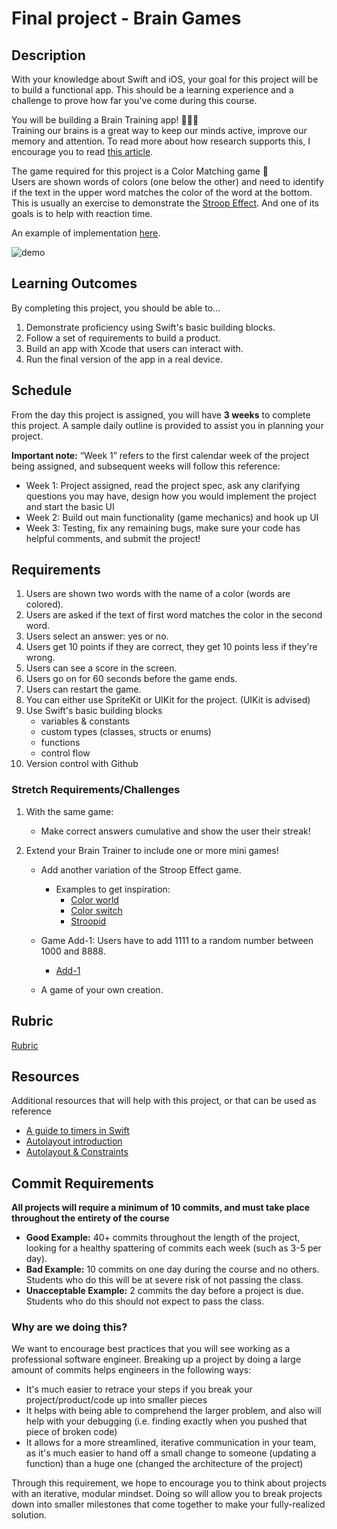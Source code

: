 # Final project - Brain Games

## Description
With your knowledge about Swift and iOS, your goal for this project will be to build a functional app.
This should be a learning experience and a challenge to prove how far you've come during this course.

You will be building a Brain Training app! 🧠💪🏼<br>
Training our brains is a great way to keep our minds active, improve our memory and attention.
To read more about how research supports this, I encourage you to read [this article](https://www.apa.org/monitor/2014/10/mind-games).

The game required for this project is a Color Matching game 🌈<br>
Users are shown words of colors (one below the other) and need to identify if the text in the upper word matches the color of the word at the bottom.<br>
This is usually an exercise to demonstrate the [Stroop Effect](https://en.wikipedia.org/wiki/Stroop_effect).
And one of its goals is to help with reaction time.

An example of implementation [here](https://www.lumosity.com/en/brain-games/color-match/).

![demo](demo.gif)

## Learning Outcomes
By completing this project, you should be able to…

1. Demonstrate proficiency using Swift's basic building blocks.
1. Follow a set of requirements to build a product.
1. Build an app with Xcode that users can interact with.
1. Run the final version of the app in a real device.

## Schedule
From the day this project is assigned, you will have **3 weeks** to complete this project. A sample daily outline is provided to assist you in planning your project.

**Important note:** “Week 1” refers to the first calendar week of the project being assigned, and subsequent weeks will follow this reference:

- Week 1: Project assigned, read the project spec, ask any clarifying questions you may have, design how you would implement the project and start the basic UI
- Week 2: Build out main functionality (game mechanics) and hook up UI
- Week 3: Testing, fix any remaining bugs, make sure your code has helpful comments, and submit the project!

## Requirements

1. Users are shown two words with the name of a color (words are colored).
1. Users are asked if the text of first word matches the color in the second word.
1. Users select an answer: yes or no.
1. Users get 10 points if they are correct, they get 10 points less if they're wrong.
1. Users can see a score in the screen.
1. Users go on for 60 seconds before the game ends.
1. Users can restart the game.
1. You can either use SpriteKit or UIKit for the project. (UIKit is advised)
1. Use Swift's basic building blocks
	-	variables & constants
	- custom types (classes, structs or enums)
	- functions
	- control flow
1. Version control with Github

### Stretch Requirements/Challenges

1. With the same game:
	- Make correct answers cumulative and show the user their streak!


1. Extend your Brain Trainer to include one or more mini games!
	- Add another variation of the Stroop Effect game.
		- Examples to get inspiration:
			- [Color world](https://apps.apple.com/us/app/color-word-match/id1369388320)
			- [Color switch](https://apps.apple.com/us/app/colorswitch/id923653602)
			- [Stroopid](https://apps.apple.com/us/app/stroopid/id1254974957)

	- Game Add-1: Users have to add 1111 to a random number between 1000 and 8888.
		- [Add-1](https://apps.apple.com/us/app/add1/id1469416958)

	- A game of your own creation.

## Rubric

[Rubric](https://docs.google.com/document/d/1vEAeNCwbG9OHmLzYCuV2VzmG0aC2VQdDLoypzXdALj4/edit?usp=sharing)

## Resources
Additional resources that will help with this project, or that can be used as reference

- [A guide to timers in Swift](https://learnappmaking.com/timer-swift-how-to/)
- [Autolayout introduction](https://www.youtube.com/watch?v=qb05nLPYKz8)
- [Autolayout & Constraints](https://www.youtube.com/watch?v=m_0_XQEfrGQ)

## Commit Requirements
**All projects will require a minimum of 10 commits, and must take place throughout the entirety of the course**

- **Good Example:** 40+ commits throughout the length of the project, looking for a healthy spattering of commits each week (such as 3-5 per day).
- **Bad Example:** 10 commits on one day during the course and no others. Students who do this will be at severe risk of not passing the class.
- **Unacceptable Example:** 2 commits the day before a project is due. Students who do this should not expect to pass the class.

### Why are we doing this?
We want to encourage best practices that you will see working as a professional software engineer. Breaking up a project by doing a large amount of commits helps engineers in the following ways:

- It's much easier to retrace your steps if you break your project/product/code up into smaller pieces
- It helps with being able to comprehend the larger problem, and also will help with your debugging (i.e. finding exactly when you pushed that piece of broken code)
- It allows for a more streamlined, iterative communication in your team, as it's much easier to hand off a small change to someone (updating a function) than a huge one (changed the architecture of the project)

Through this requirement, we hope to encourage you to think about projects with an iterative, modular mindset. Doing so will allow you to break projects down into smaller milestones that come together to make your fully-realized solution.
